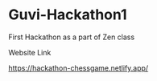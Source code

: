 # Guvi-Hackathon1
First Hackathon as a part of Zen class

Website Link

https://hackathon-chessgame.netlify.app/
